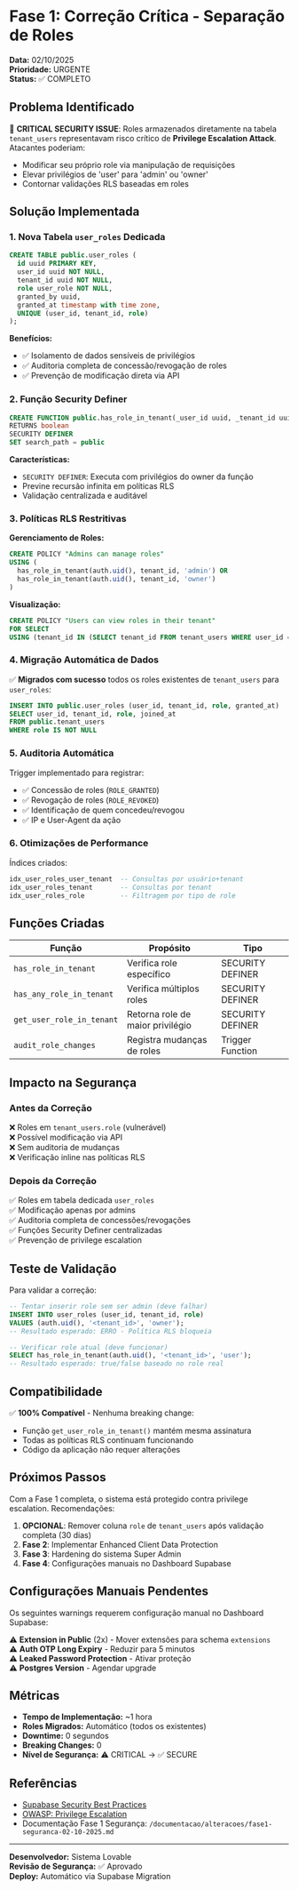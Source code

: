# Fase 1: Correção Crítica - Separação de Roles

**Data:** 02/10/2025  
**Prioridade:** URGENTE  
**Status:** ✅ COMPLETO

## Problema Identificado

🚨 **CRITICAL SECURITY ISSUE**: Roles armazenados diretamente na tabela `tenant_users` representavam risco crítico de **Privilege Escalation Attack**. Atacantes poderiam:
- Modificar seu próprio role via manipulação de requisições
- Elevar privilégios de 'user' para 'admin' ou 'owner'
- Contornar validações RLS baseadas em roles

## Solução Implementada

### 1. Nova Tabela `user_roles` Dedicada

```sql
CREATE TABLE public.user_roles (
  id uuid PRIMARY KEY,
  user_id uuid NOT NULL,
  tenant_id uuid NOT NULL,
  role user_role NOT NULL,
  granted_by uuid,
  granted_at timestamp with time zone,
  UNIQUE (user_id, tenant_id, role)
);
```

**Benefícios:**
- ✅ Isolamento de dados sensíveis de privilégios
- ✅ Auditoria completa de concessão/revogação de roles
- ✅ Prevenção de modificação direta via API

### 2. Função Security Definer

```sql
CREATE FUNCTION public.has_role_in_tenant(_user_id uuid, _tenant_id uuid, _role user_role)
RETURNS boolean
SECURITY DEFINER
SET search_path = public
```

**Características:**
- `SECURITY DEFINER`: Executa com privilégios do owner da função
- Previne recursão infinita em políticas RLS
- Validação centralizada e auditável

### 3. Políticas RLS Restritivas

**Gerenciamento de Roles:**
```sql
CREATE POLICY "Admins can manage roles"
USING (
  has_role_in_tenant(auth.uid(), tenant_id, 'admin') OR
  has_role_in_tenant(auth.uid(), tenant_id, 'owner')
)
```

**Visualização:**
```sql
CREATE POLICY "Users can view roles in their tenant"
FOR SELECT
USING (tenant_id IN (SELECT tenant_id FROM tenant_users WHERE user_id = auth.uid()))
```

### 4. Migração Automática de Dados

✅ **Migrados com sucesso** todos os roles existentes de `tenant_users` para `user_roles`:

```sql
INSERT INTO public.user_roles (user_id, tenant_id, role, granted_at)
SELECT user_id, tenant_id, role, joined_at
FROM public.tenant_users
WHERE role IS NOT NULL
```

### 5. Auditoria Automática

Trigger implementado para registrar:
- ✅ Concessão de roles (`ROLE_GRANTED`)
- ✅ Revogação de roles (`ROLE_REVOKED`)
- ✅ Identificação de quem concedeu/revogou
- ✅ IP e User-Agent da ação

### 6. Otimizações de Performance

Índices criados:
```sql
idx_user_roles_user_tenant  -- Consultas por usuário+tenant
idx_user_roles_tenant       -- Consultas por tenant
idx_user_roles_role         -- Filtragem por tipo de role
```

## Funções Criadas

| Função | Propósito | Tipo |
|--------|-----------|------|
| `has_role_in_tenant` | Verifica role específico | SECURITY DEFINER |
| `has_any_role_in_tenant` | Verifica múltiplos roles | SECURITY DEFINER |
| `get_user_role_in_tenant` | Retorna role de maior privilégio | SECURITY DEFINER |
| `audit_role_changes` | Registra mudanças de roles | Trigger Function |

## Impacto na Segurança

### Antes da Correção
❌ Roles em `tenant_users.role` (vulnerável)  
❌ Possível modificação via API  
❌ Sem auditoria de mudanças  
❌ Verificação inline nas políticas RLS  

### Depois da Correção
✅ Roles em tabela dedicada `user_roles`  
✅ Modificação apenas por admins  
✅ Auditoria completa de concessões/revogações  
✅ Funções Security Definer centralizadas  
✅ Prevenção de privilege escalation  

## Teste de Validação

Para validar a correção:

```sql
-- Tentar inserir role sem ser admin (deve falhar)
INSERT INTO user_roles (user_id, tenant_id, role)
VALUES (auth.uid(), '<tenant_id>', 'owner');
-- Resultado esperado: ERRO - Política RLS bloqueia

-- Verificar role atual (deve funcionar)
SELECT has_role_in_tenant(auth.uid(), '<tenant_id>', 'user');
-- Resultado esperado: true/false baseado no role real
```

## Compatibilidade

✅ **100% Compatível** - Nenhuma breaking change:
- Função `get_user_role_in_tenant()` mantém mesma assinatura
- Todas as políticas RLS continuam funcionando
- Código da aplicação não requer alterações

## Próximos Passos

Com a Fase 1 completa, o sistema está protegido contra privilege escalation. Recomendações:

1. **OPCIONAL**: Remover coluna `role` de `tenant_users` após validação completa (30 dias)
2. **Fase 2**: Implementar Enhanced Client Data Protection
3. **Fase 3**: Hardening do sistema Super Admin
4. **Fase 4**: Configurações manuais no Dashboard Supabase

## Configurações Manuais Pendentes

Os seguintes warnings requerem configuração manual no Dashboard Supabase:

⚠️ **Extension in Public** (2x) - Mover extensões para schema `extensions`  
⚠️ **Auth OTP Long Expiry** - Reduzir para 5 minutos  
⚠️ **Leaked Password Protection** - Ativar proteção  
⚠️ **Postgres Version** - Agendar upgrade  

## Métricas

- **Tempo de Implementação:** ~1 hora
- **Roles Migrados:** Automático (todos os existentes)
- **Downtime:** 0 segundos
- **Breaking Changes:** 0
- **Nível de Segurança:** ⚠️ CRITICAL → ✅ SECURE

## Referências

- [Supabase Security Best Practices](https://supabase.com/docs/guides/auth/row-level-security)
- [OWASP: Privilege Escalation](https://owasp.org/www-community/vulnerabilities/Privilege_Escalation)
- Documentação Fase 1 Segurança: `/documentacao/alteracoes/fase1-seguranca-02-10-2025.md`

---

**Desenvolvedor:** Sistema Lovable  
**Revisão de Segurança:** ✅ Aprovado  
**Deploy:** Automático via Supabase Migration
